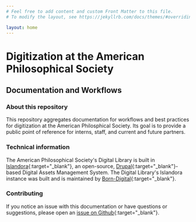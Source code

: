 ```yaml
---
# Feel free to add content and custom Front Matter to this file.
# To modify the layout, see https://jekyllrb.com/docs/themes/#overriding-theme-defaults

layout: home
---
```


# Digitization at the American Philosophical Society

## Documentation and Workflows

### About this repository

This repository aggregates documentation for workflows and best practices for digitization at the American Philosphical Society. Its goal is to provide a public point of reference for interns, staff, and current and future partners.

### Technical information

The American Philosophical Society's Digital Library is built in [Islandora](https://www.islandora.ca/){:target="_blank"}, an open-source, [Drupal](https://www.drupal.org/){:target="_blank"}-based Digital Assets Management System. The Digital Library's Islandora instance was built and is maintained by [Born-Digital](https://www.born-digital.com/){:target="_blank"}.

### Contributing

If you notice an issue with this documentation or have questions or suggestions, please open an [issue on Github](https://github.com/AmericanPhilosophicalSociety/APS_digitization/issues){:target="_blank"}.

